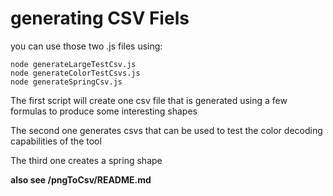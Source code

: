 # generating CSV Fiels

you can use those two .js files using:

    node generateLargeTestCsv.js
    node generateColorTestCsvs.js
    node generateSpringCsv.js

The first script will create one csv file that is generated using a few formulas to produce some interesting shapes

The second one generates csvs that can be used to test the color decoding capabilities of the tool

The third one creates a spring shape

**also see /pngToCsv/README.md**